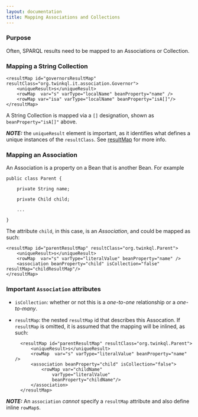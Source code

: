 ```yaml
---
layout: documentation
title: Mapping Associations and Collections
---
```


### Purpose
Often, SPARQL results need to be mapped to an Associations or Collection.

### Mapping a String Collection
	
	<resultMap id="governorsResultMap" resultClass="org.twinkql.it.association.Governor">
		<uniqueResult>s</uniqueResult>
		<rowMap  var="s" varType="localName" beanProperty="name" />
		<rowMap var="isa" varType="localName" beanProperty="isA[]"/>
	</resultMap>

A String Collection is mapped via a ```[]``` designation, shown as ```beanProperty="isA[]"``` above.

___NOTE:___ the ```uniqueResult``` element is important, as it identifies what defines a unique instances of the
```resultClass```. See [resultMap](resultMap.html) for more info.

### Mapping an Association

An Association is a property on a Bean that is another Bean. For example

	public class Parent {
	
		private String name;
	
		private Child child;
		
		...
	
	}
	
The attribute ```child```, in this case, is an _Association_, and could be mapped as such:
	
	<resultMap id="parentResultMap" resultClass="org.twinkql.Parent">
		<uniqueResult>s</uniqueResult>
		<rowMap  var="s" varType="literalValue" beanProperty="name" />
		<association beanProperty="child" isCollection="false" resultMap="childResultMap"/>
	</resultMap>

### Important ```Association``` attributes
* ```isCollection```: whether or not this is a _one-to-one_ relationship or a _one-to-many_.
* ```resultMap```: the nested ```resultMap``` id that describes this Assocation. 
If ```resultMap``` is omitted, it is assumed that the mapping will be inlined, as such:
	
		<resultMap id="parentResultMap" resultClass="org.twinkql.Parent">
			<uniqueResult>s</uniqueResult>
			<rowMap  var="s" varType="literalValue" beanProperty="name" />
			<association beanProperty="child" isCollection="false">
				<rowMap var="childName" 
					varType="literalValue" 
					beanProperty="childName"/>
			</association>
		</resultMap>

___NOTE:___ An ```association``` _cannot_ specify a ```resultMap``` attribute and also define inline ```rowMap```s.
